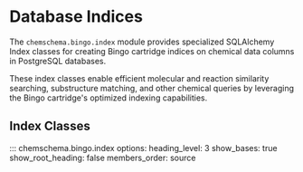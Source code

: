 # Database Indices

The `chemschema.bingo.index` module provides specialized SQLAlchemy Index classes for creating Bingo cartridge indices on chemical data columns in PostgreSQL databases.

These index classes enable efficient molecular and reaction similarity searching, substructure matching, and other chemical queries by leveraging the Bingo cartridge's optimized indexing capabilities.

## Index Classes

::: chemschema.bingo.index
    options:
      heading_level: 3
      show_bases: true
      show_root_heading: false
      members_order: source